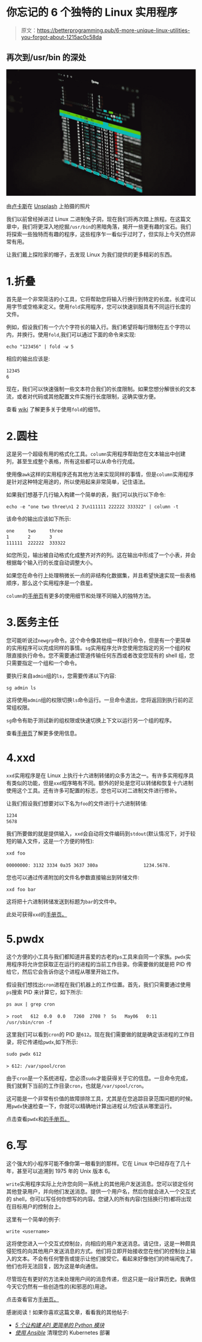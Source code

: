 # 你忘记的 6 个独特的 Linux 实用程序

> 原文：<https://betterprogramming.pub/6-more-unique-linux-utilities-you-forgot-about-1215ac0c58da>

## 再次到/usr/bin 的深处

![](img/e1bdd57acda1ba2d19581a0b3d8bbcfe.png)

由[卢卡斯](https://unsplash.com/@lukash?utm_source=unsplash&utm_medium=referral&utm_content=creditCopyText)在 [Unsplash](https://unsplash.com/s/photos/linux?utm_source=unsplash&utm_medium=referral&utm_content=creditCopyText) 上拍摄的照片

我们以前曾经掉进过 Linux 二进制兔子洞，现在我们将再次踏上旅程。在这篇文章中，我们将更深入地挖掘`/usr/bin`的黑暗角落，揭开一些更有趣的宝石。我们将探索一些独特而有趣的程序，这些程序乍一看似乎过时了，但实际上今天仍然非常有用。

让我们戴上探险家的帽子，去发现 Linux 为我们提供的更多精彩的东西。

# 1.折叠

首先是一个非常简洁的小工具，它将帮助您将输入行换行到特定的长度。长度可以用字节或空格来定义。使用`fold`实用程序，您可以快速驯服具有不同运行长度的文件。

例如，假设我们有一个六个字符长的输入行。我们希望将每行限制在五个字符以内，并换行。使用`fold`,我们可以通过下面的命令来实现:

```
echo "123456" | fold -w 5
```

相应的输出应该是:

```
12345
6
```

现在，我们可以快速强制一些文本符合我们的长度限制。如果您想分解很长的文本流，或者对代码或其他配置文件实施行长度限制，这确实很方便。

查看 [wiki](https://en.wikipedia.org/wiki/Fold_(Unix)) 了解更多关于使用`fold`的细节。

# 2.圆柱

这是另一个超级有用的格式化工具。`column`实用程序帮助您在文本输出中创建列，甚至生成整个表格，所有这些都可以从命令行完成。

使用像`awk`这样的实用程序还有其他方法来实现同样的事情，但是`column`实用程序是针对这种特定用途的，所以使用起来非常简单，记住语法。

如果我们想基于几行输入构建一个简单的表，我们可以执行以下命令:

```
echo -e "one two three\n1 2 3\n111111 222222 333322" | column -t
```

该命令的输出应该如下所示:

```
one     two     three
1       2       3
111111  222222  333322
```

如您所见，输出被自动格式化成整齐对齐的列。这在输出中形成了一个小表，并会根据每个输入行的长度自动调整大小。

如果您在命令行上处理稍微长一点的非结构化数据集，并且希望快速实现一些表格顺序，那么这个实用程序是一个救星。

`column`的[手册页](https://man7.org/linux/man-pages/man1/column.1.html)有更多的使用细节和处理不同输入的独特方法。

# 3.医务主任

您可能听说过`newgrp`命令。这个命令像其他组一样执行命令，但是有一个更简单的实用程序可以完成同样的事情。`sg`实用程序允许您使用您指定的另一个组的权限直接执行命令。您不需要通过管道传输任何东西或者改变您现有的 shell 组，您只需要指定一个组和一个命令。

要执行来自`admin`组的`ls`，您需要传递以下内容:

```
sg admin ls
```

这将使用`admin`组的权限切换`ls`命令运行。一旦命令退出，您将返回到执行前的正常组权限。

`sg`命令有助于测试新的组权限或快速切换上下文以运行另一个组的程序。

查看[手册页](https://man7.org/linux/man-pages/man1/sg.1.html)了解更多使用信息。

# 4.xxd

`xxd`实用程序是在 Linux 上执行十六进制转储的众多方法之一。有许多实用程序具有类似的功能，但是`xxd`程序略有不同。额外的好处是您可以转储和恢复十六进制使用这个工具。还有许多可配置的标志，您也可以对二进制文件进行修补。

让我们假设我们想要对以下名为`foo`的文件进行十六进制转储:

```
1234
5678
```

我们所要做的就是提供输入，`xxd`会自动将文件编码到`stdout`(默认情况下，对于较短的输入文件，这是一个方便的特性):

```
xxd foo

00000000: 3132 3334 0a35 3637 380a                 1234.5678.
```

您也可以通过传递附加的文件名参数直接输出到转储文件:

```
xxd foo bar
```

这将把十六进制转储发送到标题为`bar`的文件中。

此处可获得`xxd`的[手册页。](https://linux.die.net/man/1/xxd)

# 5.pwdx

这个方便的小工具与我们都知道并喜爱的古老的`ps`工具来自同一个家族。`pwdx`实用程序将允许您获取正在运行的进程的当前工作目录。你需要做的就是把 PID 传给它，然后它会告诉你这个进程从哪里开始工作。

假设我们想找出`cron`进程在我们机器上的工作位置。首先，我们只需要通过使用`ps`搜索 PID 来计算它，如下所示:

```
ps aux | grep cron

> root   612  0.0  0.0   7260  2708 ?  Ss   May06   0:11 /usr/sbin/cron -f
```

这里我们可以看到`cron`的 PID 是`612`。现在我们需要做的就是确定该进程的工作目录，将它传递给`pwdx`,如下所示:

```
sudo pwdx 612

> 612: /var/spool/cron
```

由于`cron`是一个系统进程，您必须`sudo`才能获得关于它的信息。一旦命令完成，我们就剩下当前的工作目录`cron`，也就是`/var/spool/cron`。

这可能是一个非常有价值的故障排除工具，尤其是在您追踪目录范围问题的时候。用`pwdx`快速检查一下，你就可以精确地计算出进程*认为*应该从哪里运行。

点击查看`pwdx`和[的手册页。](https://linux.die.net/man/1/pwdx)

# 6.写

这个强大的小程序可能不像你第一眼看到的那样。它在 Linux 中已经存在了几十年，甚至可以追溯到 1975 年的 Unix 版本 6。

`write`实用程序实际上允许您向同一系统上的其他用户发送消息。您可以锁定任何其他登录用户，并向他们发送消息。提供一个用户名，然后你就会进入一个交互式的 shell，你可以写任何你想写的内容。您键入的所有内容(包括换行符)都将出现在目标用户的控制台上。

这里有一个简单的例子:

```
write <username>
```

这将使您进入一个交互式控制台，向相应的用户发送消息。请记住，这是一种颇具侵犯性的向其他用户发送消息的方式。他们将立即开始接收您在他们的控制台上输入的文本。不会有任何警告或提示让他们接受它。看起来好像他们的终端闹鬼了。他们也将无法回复，因为这是单向通信。

尽管现在有更好的方法来处理用户间的消息传递，但这只是一段计算历史。我确信今天它仍然有一些创造性的(和邪恶的)用途。

点击查看官方[手册页。](https://linux.die.net/man/1/write)

感谢阅读！如果你喜欢这篇文章，看看我的其他帖子:

*   [*5 个让构建 API 更简单的 Python 模块*](/5-python-modules-that-make-building-apis-easier-a8d39911f6a8)
*   [*使用 Ansible*](/clean-up-your-kubernetes-deployments-using-ansible-10a000db313b) 清理您的 Kubernetes 部署